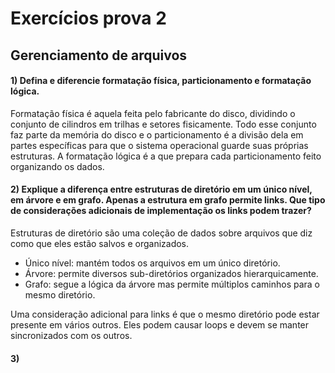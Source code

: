 # Exercícios prova 2

## Gerenciamento de arquivos

#### 1) Defina e diferencie formatação física, particionamento e formatação lógica.

Formatação física é aquela feita pelo fabricante do disco, dividindo o conjunto de cilindros em trilhas e setores fisicamente. Todo esse conjunto faz parte da memória do disco e o particionamento é a divisão dela em partes específicas para que o sistema operacional guarde suas próprias estruturas. A formatação lógica é a que prepara cada particionamento feito organizando os dados.

#### 2) Explique a diferença entre estruturas de diretório em um único nível, em árvore e em grafo. Apenas a estrutura em grafo permite links. Que tipo de considerações adicionais de implementação os links podem trazer?

Estruturas de diretório são uma coleção de dados sobre arquivos que diz como que eles estão salvos e organizados.

* Único nível: mantém todos os arquivos em um único diretório.
* Árvore: permite diversos sub-diretórios organizados hierarquicamente.
* Grafo: segue a lógica da árvore mas permite múltiplos caminhos para o mesmo diretório.

Uma consideração adicional para links é que o mesmo diretório pode estar presente em vários outros. Eles podem causar loops e devem se manter sincronizados com os outros.

#### 3)&#x20;
